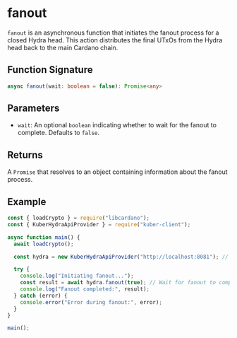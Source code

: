 # fanout

`fanout` is an asynchronous function that initiates the fanout process for a closed Hydra head. This action distributes the final UTxOs from the Hydra head back to the main Cardano chain.

## Function Signature

```typescript
async fanout(wait: boolean = false): Promise<any>
```

## Parameters

- `wait`: An optional `boolean` indicating whether to wait for the fanout to complete. Defaults to `false`.

## Returns

A `Promise` that resolves to an object containing information about the fanout process.

## Example

```javascript
const { loadCrypto } = require("libcardano");
const { KuberHydraApiProvider } = require("kuber-client");

async function main() {
  await loadCrypto();

  const hydra = new KuberHydraApiProvider("http://localhost:8081"); // Replace with your Hydra API URL

  try {
    console.log("Initiating fanout...");
    const result = await hydra.fanout(true); // Wait for fanout to complete
    console.log("Fanout completed:", result);
  } catch (error) {
    console.error("Error during fanout:", error);
  }
}

main();
